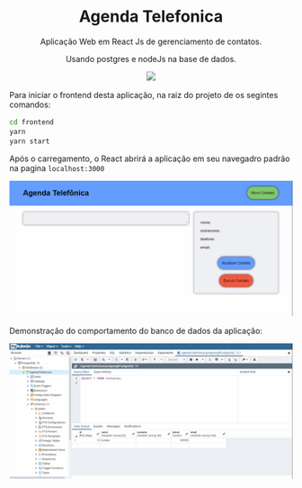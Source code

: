 <h1 align="center">Agenda Telefonica</h1>

<p align="center">Aplicação Web em React Js de gerenciamento de contatos.</p>
<p align="center" style="text-align: center;">Usando postgres e nodeJs na base de dados.</p>

<p align="center"> 
  <a aria-label="React Version" href="https://github.com/facebook/react">
    <img src="https://img.shields.io/badge/react-informational?logo=react"></img>
  </a>
</p>

Para iniciar o frontend desta aplicação, na raiz do projeto de os segintes comandos:

```bash
cd frontend
yarn
yarn start
```

Após o carregamento, o React abrirá a aplicação em seu navegadro padrão na pagina  `localhost:3000`

![demo](demo/demo.gif)

Demonstração do comportamento do banco de dados da aplicação:

![demo](demo/demodb.gif)

